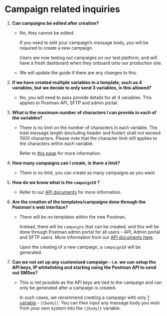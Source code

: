 # Campaign related inquiries

1.  **Can campaigns be edited after creation?**

    *   No, they cannot be edited.

        If you need to edit your campaign’s message body, you will be required to create a new campaign.

        Users are now testing out campaigns on our test platform, and will have a fresh dashboard when they onboard onto our production site.
    * We will update the guide if there are any changes to this.&#x20;


2.  **If we have created multiple variables in a template, such as 4 variables, but we decide to only send 3 variables, is this allowed?**

    * No, you will need to pass provide details for all 4 variables. This applies to Postman API, SFTP and admin portal.


3.  **What is the maximum number of characters I can provide in each of the variables?**

    *   There is no limit on the number of characters in each variable. The total message length (excluding header and footer) shall not exceed 1000 characters. Please note that the character limit still applies to the characters within each variable.

        Refer to [this page](../../postman-v2-general-user-guide/create-campaign.md#character-count) for more information.


4.  **How many campaigns can I create, is there a limit?**

    * There is no limit, you can create as many campaigns as you want.


5.  **How do we know what is the `campaignID` ?**

    * Refer to our [API documents](https://api-docs.postman.gov.sg/campaigns-and-messages/create-campaign) for more information.


6.  **Are the creation of the templates/campaigns done through the Postman's web interface?**

    *   There will be no templates within the new Postman.

        Instead, there will be `campaigns` that can be created, and this will be done through Postman admin portal for all users - API, Admin portal and SFTP users. More information from our [API documents here](https://api-docs.postman.gov.sg/campaigns-and-messages/create-campaign).

        Upon the creating of a new campaign, a `campaignID` will be generated.


7. **Can we not set up any customised campaign - i.e. we can setup the API keys, IP whitelisting and starting using the Postman API to send out SMSes?**
   *   This is not possible as the API keys are tied to the campaign and can only be generated after a campaign is created.

       In such cases, we recommend creating a campaign with only [1 variable](../../postman-v2-admin-portal-for-api-users/sending-messages-via-postman-api.md#api-users-who-do-not-want-to-manage-your-message-templates-within-postman) - `{{body}}`. You can then input any message body you wish from your own system into the `{{body}}` variable.

